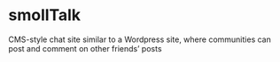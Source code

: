 # smollTalk
CMS-style chat site similar to a Wordpress site, where communities can post and comment on other friends’ posts
